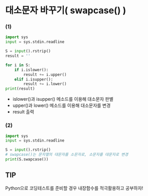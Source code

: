 # 대소문자 바꾸기( swapcase() )

### (1)

```python
import sys
input = sys.stdin.readline

S = input().rstrip()
result = ''

for i in S:
	if i.islower():
		result += i.upper()
	elif i.isupper():
		result += i.lower()
print(result)
```

- islower()과 isupper() 메소드를 이용해 대소문자 판별
- upper()과 lower() 메소드를 이용해 대소문자를 변경
- result 출력

### (2)

```python
import sys
input = sys.stdin.readline

S = input().rstrip()
# swapcase()는 문자열의 대문자를 소문자로, 소문자를 대문자로 변경
print(S.swapcase())
```

## TIP

Python으로 코딩테스트를 준비할 경우 내장함수를 적극활용하고 공부하자!
